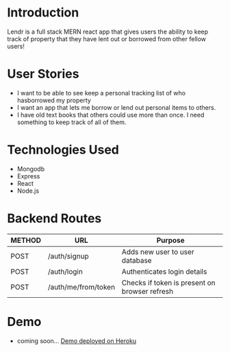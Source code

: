 # Introduction
Lendr is a full stack  MERN react app that gives users the ability to keep track of property that they have lent out or borrowed from other fellow users!

# User Stories
* I want to be able to see keep a personal tracking list of who hasborrowed my property
* I want an app that lets me borrow or lend out personal items to others.
* I have old text books that others could use more than once. I need something to keep track of all of them.

# Technologies Used
* Mongodb
* Express
* React
* Node.js

# Backend Routes
METHOD | URL | Purpose
--- | --- | ---
POST | /auth/signup | Adds new user to user database
POST | /auth/login | Authenticates login details
POST | /auth/me/from/token | Checks if token is present on browser refresh

# Demo
* coming soon...
[Demo deployed on Heroku]()


